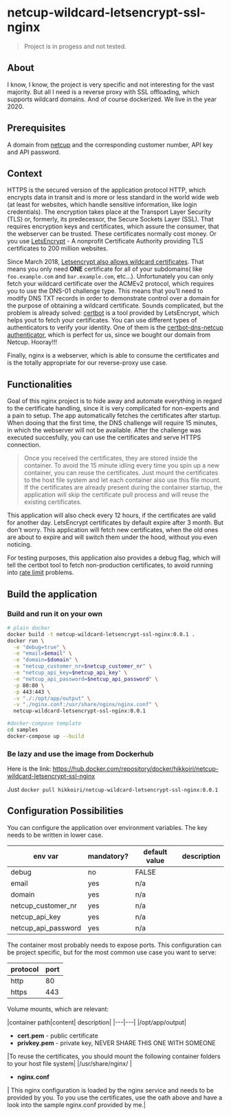 # netcup-wildcard-letsencrypt-ssl-nginx

> Project is in progess and not tested.

## About

I know, I know, the project is very specific and not interesting for the vast majority. But all I need is a reverse proxy with SSL offloading, which supports wildcard domains.
And of course dockerized. We live in the year 2020.

## Prerequisites

A domain from [netcup](https://www.netcup.de/) and the corresponding customer number, API key and API password.

## Context

HTTPS is the secured version of the application protocol HTTP, which encrypts data in transit and is more or less standard in the world wide web (at least for websites, which handle sensitive information, like login credentials).
The encryption takes place at the Transport Layer Security (TLS) or, formerly, its predecessor, the Secure Sockets Layer (SSL).
That requires encryption keys and certificates, which assure the consumer, that the webserver can be trusted.
These certificates normally cost money. Or you use [LetsEncrypt](https://letsencrypt.org/) - A nonprofit Certificate Authority providing TLS certificates to 200 million websites.

Since March 2018, [Letsencrypt also allows wildcard certificates](https://community.letsencrypt.org/t/acme-v2-and-wildcard-certificate-support-is-live/55579).
That means you only need **ONE** certificate for all of your subdomains( like `foo.example.com` and `bar.example.com`, etc...).
Unfortunately you can only fetch your wildcard certificate over the ACMEv2 protocol, which requires you to use the DNS-01 challenge type. This means that you’ll need to modify DNS TXT records in order to demonstrate control over a domain for the purpose of obtaining a wildcard certificate.
Sounds complicated, but the problem is already solved:
[certbot](https://certbot.eff.org/) is a tool provided by LetsEncrypt, which helps yout to fetch your certificates. You can use different types of authenticators to verify your identity. One of them is the
[certbot-dns-netcup authenticator](https://pypi.org/project/certbot-dns-netcup/), which  is perfect for us, since we bought our domain from Netcup. Hooray!!!

Finally, nginx is a webserver, which is able to consume the certificates and is the totally appropriate for our reverse-proxy use case.

## Functionalities

Goal of this nginx project is to hide away and automate everything in regard to the certificate handling, since it is very complicated for non-experts and a pain to setup.
The app automatically fetches the certificates after startup. When dooing that the first time, the DNS challenge will require 15 minutes, in which the webserver will not be available. After the challenge was executed succesfully, you can use the certificates and serve HTTPS connection.
> Once you received the certificates, they are stored inside the container. To avoid the 15 minute idling every time you spin up a new container, you can reuse the certificates. Just mount the certificates to the host file system and let each container also use this file mount. If the certificates are already present during the container startup, the application will skip the certificate pull process and will reuse the existing certificates.

This application will also check every 12 hours, if the certificates are valid for another day. LetsEncrypt certificates by default expire after 3 month. But don't worry. This application will fetch new certificates, when the old ones are about to expire and will switch them under the hood, without you even noticing.

For testing purposes, this application also provides a debug flag, which will tell the certbot tool to fetch non-production certificates, to avoid running into [rate limit](https://letsencrypt.org/docs/rate-limits/) problems.

## Build the application

### Build and run it on your own

```bash
# plain docker
docker build -t netcup-wildcard-letsencrypt-ssl-nginx:0.0.1 .
docker run \
  -e "debug=true" \
  -e "email=$email" \
  -e "domain=$domain" \
  -e "netcup_customer_nr=$netcup_customer_nr" \
  -e "netcup_api_key=$netcup_api_key" \
  -e "netcup_api_password=$netcup_api_password" \
  -p 80:80 \
  -p 443:443 \
  -v "./:/opt/app/output" \
  -v "./nginx.conf:/usr/share/nginx/nginx.conf" \
  netcup-wildcard-letsencrypt-ssl-nginx:0.0.1

#docker-compose template
cd samples
docker-compose up --build
```

### Be lazy and use the image from Dockerhub

Here is the link: https://hub.docker.com/repository/docker/hikkoiri/netcup-wildcard-letsencrypt-ssl-nginx

Just `docker pull hikkoiri/netcup-wildcard-letsencrypt-ssl-nginx:0.0.1`

## Configuration Possibilities

You can configure the application over environment variables. The key needs to be written in lower case.

|env var|mandatory?| default value | description|
|---|---|---|---|
|debug|no|FALSE| |
|email|yes|n/a| |
|domain|yes|n/a| |
|netcup_customer_nr|yes|n/a||
|netcup_api_key|yes|n/a||
|netcup_api_password|yes|n/a||

The container most probably needs to expose ports. This configuration can be project specific, but for the most common use case you want to serve:

|protocol|port|
|---|---|
|http|80|
|https|443|

Volume mounts, which are relevant:

|container path|content| description|
|---|---|
|/opt/app/output|<ul><li>**cert.pem** - public certificate</li><li>**privkey.pem** - private key, NEVER SHARE THIS ONE WITH SOMEONE</li></ul>|To reuse the certificates, you should mount the following container folders to your host file system|
|/usr/share/nginx/ |<ul><li>**nginx.conf**</li></ul>| This nginx configuration is loaded by the nginx service and needs to be provided by you. To you use the certificates, use the oath above and have a look into the sample nginx.conf provided by me.|
